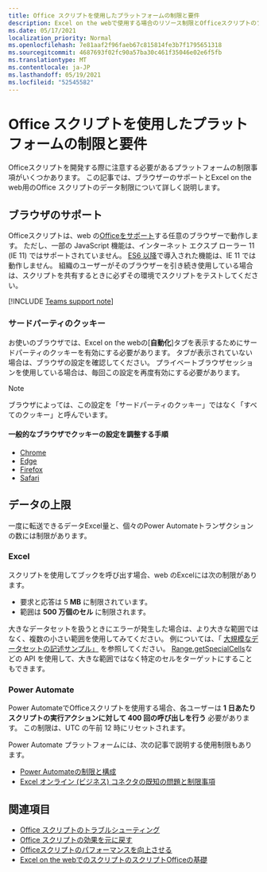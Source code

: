 ```yaml
---
title: Office スクリプトを使用したプラットフォームの制限と要件
description: Excel on the webで使用する場合のリソース制限とOfficeスクリプトのブラウザサポート
ms.date: 05/17/2021
localization_priority: Normal
ms.openlocfilehash: 7e81aaf2f96faeb67c815814fe3b7f1795651318
ms.sourcegitcommit: 4687693f02fc90a57ba30c461f35046e02e6f5fb
ms.translationtype: MT
ms.contentlocale: ja-JP
ms.lasthandoff: 05/19/2021
ms.locfileid: "52545582"
---
```

# <a name="platform-limits-and-requirements-with-office-scripts"></a>Office スクリプトを使用したプラットフォームの制限と要件

Officeスクリプトを開発する際に注意する必要があるプラットフォームの制限事項がいくつかあります。 この記事では、ブラウザーのサポートとExcel on the web用のOffice スクリプトのデータ制限について詳しく説明します。

## <a name="browser-support"></a>ブラウザのサポート

Officeスクリプトは、web の[Officeをサポート](https://support.microsoft.com/office/ad1303e0-a318-47aa-b409-d3a5eb44e452)する任意のブラウザーで動作します。 ただし、一部の JavaScript 機能は、インターネット エクスプ ローラー 11 (IE 11) ではサポートされていません。 [ES6 以降](https://www.w3schools.com/Js/js_es6.asp)で導入された機能は、IE 11 では動作しません。 組織のユーザーがそのブラウザーを引き続き使用している場合は、スクリプトを共有するときに必ずその環境でスクリプトをテストしてください。

[!INCLUDE [Teams support note](../includes/teams-support-note.md)]

### <a name="third-party-cookies"></a>サードパーティのクッキー

お使いのブラウザでは、Excel on the webの[**自動化**]タブを表示するためにサードパーティのクッキーを有効にする必要があります。 タブが表示されていない場合は、ブラウザの設定を確認してください。 プライベートブラウザセッションを使用している場合は、毎回この設定を再度有効にする必要があります。

> [!NOTE]
> ブラウザによっては、この設定を「サードパーティのクッキー」ではなく「すべてのクッキー」と呼んでいます。

#### <a name="instructions-for-adjusting-cookie-settings-in-popular-browsers"></a>一般的なブラウザでクッキーの設定を調整する手順

- [Chrome](https://support.google.com/chrome/answer/95647)
- [Edge](https://support.microsoft.com/microsoft-edge/temporarily-allow-cookies-and-site-data-in-microsoft-edge-597f04f2-c0ce-f08c-7c2b-541086362bd2)
- [Firefox](https://support.mozilla.org/kb/disable-third-party-cookies)
- [Safari](https://support.apple.com/guide/safari/manage-cookies-and-website-data-sfri11471/mac)

## <a name="data-limits"></a>データの上限

一度に転送できるデータExcel量と、個々のPower Automateトランザクションの数には制限があります。

### <a name="excel"></a>Excel

スクリプトを使用してブックを呼び出す場合、web のExcelには次の制限があります。

- 要求と応答は 5 **MB** に制限されています。
- 範囲は **500 万個のセル** に制限されます。

大きなデータセットを扱うときにエラーが発生した場合は、より大きな範囲ではなく、複数の小さい範囲を使用してみてください。 例については、「 [大規模なデータセットの記述サンプル」](../resources/samples/write-large-dataset.md) を参照してください。 [Range.getSpecialCells](/javascript/api/office-scripts/excelscript/excelscript.range#getspecialcells-celltype--cellvaluetype-)などの API を使用して、大きな範囲ではなく特定のセルをターゲットにすることもできます。

### <a name="power-automate"></a>Power Automate

Power AutomateでOfficeスクリプトを使用する場合、各ユーザーは **1 日あたりスクリプトの実行アクションに対して 400 回の呼び出しを行う** 必要があります。 この制限は、UTC の午前 12 時にリセットされます。

Power Automate プラットフォームには、次の記事で説明する使用制限もあります。

- [Power Automateの制限と構成](/power-automate/limits-and-config)
- [Excel オンライン (ビジネス) コネクタの既知の問題と制限事項](/connectors/excelonlinebusiness/#known-issues-and-limitations)

## <a name="see-also"></a>関連項目

- [Office スクリプトのトラブルシューティング](troubleshooting.md)
- [Office スクリプトの効果を元に戻す](undo.md)
- [Officeスクリプトのパフォーマンスを向上させる](../develop/web-client-performance.md)
- [Excel on the webでのスクリプトのスクリプトOfficeの基礎](../develop/scripting-fundamentals.md)
